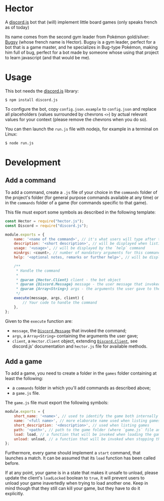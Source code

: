 # Hector
A [discord.js](https://discord.js.org) bot that (will) implement little board
games (only speaks french as of today)

Its name comes from the second gym leader from Pokémon gold/silver:
[Bugsy](https://bulbapedia.bulbagarden.net/wiki/Bugsy) (whose french name is
Hector). Bugsy is a gym leader, perfect for a bot that is a game master, and
he specializes in Bug-type Pokémon, making him full of bug, perfect for a bot
made by someone whose using that project to learn javascript (and that would be
me).

# Usage
This bot needs the [discord.js](https://discord.js.org) library:

```
$ npm install discord.js
```

To configure the bot, copy `config.json.example` to `config.json` and replace
all placeholders (values surrounded by chevrons `<>`) by actual relevant values
for your context (please remove the chevrons when you do so).

You can then launch the `run.js` file with nodejs, for example in a terminal on Linux:

```
$ node run.js
```

# Development
## Add a command

To add a command, create a `.js` file of your choice in the `commands` folder of
the project's folder (for general purpose commands available at any time) or in
the `commands` folder of a game (for commands specific to that game).

This file must export some symbols as described in the following template:

```javascript
const Hector = require("hector.js");
const Discord = require("discord.js");

module.exports = {
    name: '<name of the command>', // it's what users will type after the command prefix to invoke your command
    description: '<short description>', // will be displayed when listing commands
    usage: '<usage>', // will be displayed by the `help` command
    minArgs: <count>, // number of mandatory arguments for this command
    help: '<optional notes, remarks or further help>', // will be displayed by the `help` command

    /**
     * Handle the command
     *
     * @param {Hector.Client} client - the bot object
     * @param {Discord.Message} message - the user message that invoked the command
     * @param {Array<String>} args - the arguments the user gave to the command
     */
    execute(message, args, client) {
        // Your code to handle the command
    },
};
```

Given to the `execute` function are:

- `message`, the [`Discord.Message`](https://discord.js.org/#/docs/main/stable/class/Message) that invoked the command;
- `args`, a `Array<String>` containing the arguments the user gave;
- `client`, a `Hector.Client` object, extending [`Discord.Client`](https://discord.js.org/#/docs/main/stable/class/Client), see discord.js' documentation and `hector.js` file for available methods.

## Add a game

To add a game, you need to create a folder in the `games` folder containing at
least the following:

- a `commands` folder in which you'll add commands as described above;
- a `game.js` file.

The `game.js` file must export the following symbols:

```javascript
module.exports = {
    short_name: '<name>', // used to identify the game both internally and by users to launch a game
    name: '<full name>', // more elaborate name used when listing games or speaking about it
    short_description: '<description>', // used when listing games
    path: '<path>', // path to the game folder (where `game.js` file and `commands` folder are)
    load: load, // a function that will be invoked when loading the game to let you prepare any stuff you need before it starts
    unload: unload, // a function that will be invoked when stopping the game to let you clean up any stuff you may have added do `client`
};
```

Furthermore, every game should implement a `start` command, that launches a
match. It can be assumed that its `load` function has been called before.

If at any point, your game is in a state that makes it unsafe to unload, please
update the client's `loadLocked` boolean to `true`, it will prevent users to
unload your game inavertedly when trying to load another one. Keep in mind
though that they still can kill your game, but they have to do it explicitly.
